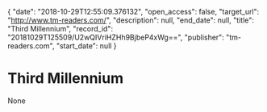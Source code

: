 {
  "date": "2018-10-29T12:55:09.376132", 
  "open_access": false, 
  "target_url": "http://www.tm-readers.com/", 
  "description": null, 
  "end_date": null, 
  "title": "Third Millennium", 
  "record_id": "20181029T125509/U2wQIVriHZHh9BjbeP4xWg==", 
  "publisher": "tm-readers.com", 
  "start_date": null
}

# Third Millennium

None